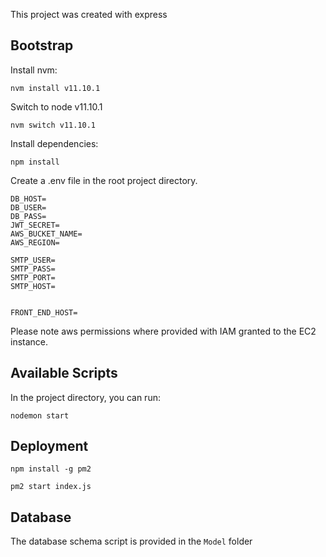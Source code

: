This project was created with express 

## Bootstrap

Install nvm:

`nvm install v11.10.1`

Switch to node v11.10.1

`nvm switch v11.10.1`

Install dependencies:

`npm install`

Create a .env file in the root project directory.

```
DB_HOST=
DB_USER=
DB_PASS=
JWT_SECRET=
AWS_BUCKET_NAME=
AWS_REGION=

SMTP_USER=
SMTP_PASS=
SMTP_PORT=
SMTP_HOST=


FRONT_END_HOST=
```

Please note aws permissions where provided with IAM granted to the EC2 instance.


## Available Scripts
In the project directory, you can run:

`nodemon start`

## Deployment

`npm install -g pm2`

`pm2 start index.js`


## Database

The database schema script is provided in the `Model` folder


